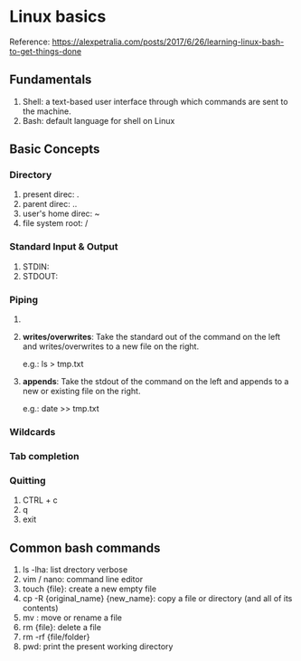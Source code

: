 
# Linux basics
Reference: https://alexpetralia.com/posts/2017/6/26/learning-linux-bash-to-get-things-done
## Fundamentals
1. Shell: a text-based user interface through which commands are sent to the machine.
2. Bash: default language for shell on Linux
## Basic Concepts 
### Directory
1. present direc: .
2. parent direc: ..
3. user's home direc: ~
4. file system root: /
### Standard Input & Output
1. STDIN:
2. STDOUT:
### Piping
1. 
2. **writes/overwrites**: Take the standard out of the command on the left and writes/overwrites to a new file on the right.

   e.g.: ls > tmp.txt
3. **appends**: Take the stdout of the command on the left and appends to a new or existing file on the right.
   
   e.g.: date >> tmp.txt
### Wildcards
### Tab completion
### Quitting
1. CTRL + c
2. q
3. exit
## Common bash commands
1. ls -lha: list drectory verbose
2. vim / nano: command line editor
3. touch {file}: create a new empty file
4. cp -R {original_name} {new_name}: copy a file or directory (and all of its contents)
5. mv : move or rename a file
6. rm {file}: delete a file
7. rm -rf {file/folder}
8. pwd: print the present working directory

